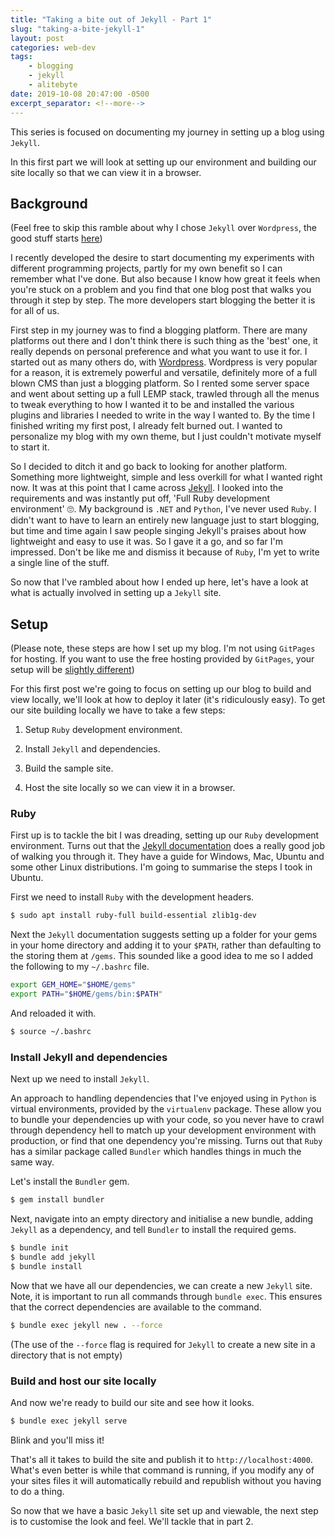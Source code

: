 ```yaml
---
title: "Taking a bite out of Jekyll - Part 1"
slug: "taking-a-bite-jekyll-1"
layout: post
categories: web-dev
tags: 
    - blogging
    - jekyll
    - alitebyte
date: 2019-10-08 20:47:00 -0500
excerpt_separator: <!--more-->
---
```


This series is focused on documenting my journey in setting up a blog using `Jekyll`. 

In this first part we will look at setting up our environment and building our site locally so that we can view it in a browser.

<!--more-->

## Background

(Feel free to skip this ramble about why I chose `Jekyll` over `Wordpress`, the good stuff starts [here](#setup))

I recently developed the desire to start documenting my experiments with different programming projects, partly for my own benefit so I can remember what I've done. But also because I know how great it feels when you're stuck on a problem and you find that one blog post that walks you through it step by step. The more developers start blogging the better it is for all of us.

First step in my journey was to find a blogging platform. There are many platforms out there and I don't think there is such thing as the 'best' one, it really depends on personal preference and what you want to use it for. I started out as many others do, with [Wordpress](https://wordpress.com/). Wordpress is very popular for a reason, it is extremely powerful and versatile, definitely more of a full blown CMS than just a blogging platform. So I rented some server space and went about setting up a full LEMP stack, trawled through all the menus to tweak everything to how I wanted it to be and installed the various plugins and libraries I needed to write in the way I wanted to. By the time I finished writing my first post, I already felt burned out. I wanted to personalize my blog with my own theme, but I just couldn't motivate myself to start it.

So I decided to ditch it and go back to looking for another platform. Something more lightweight, simple and less overkill for what I wanted right now. It was at this point that I came across [Jekyll](https://jekyllrb.com/). I looked into the requirements and was instantly put off, 'Full Ruby development environment' :roll_eyes:. My background is `.NET` and `Python`, I've never used `Ruby`. I didn't want to have to learn an entirely new language just to start blogging, but time and time again I saw people singing Jekyll's praises about how lightweight and easy to use it was. So I gave it a go, and so far I'm impressed. Don't be like me and dismiss it because of `Ruby`, I'm yet to write a single line of the stuff.

So now that I've rambled about how I ended up here, let's have a look at what is actually involved in setting up a `Jekyll` site.

## <a name='setup'></a> Setup

(Please note, these steps are how I set up my blog. I'm not using `GitPages` for hosting. If you want to use the free hosting provided by `GitPages`, your setup will be [slightly different](https://jekyllrb.com/docs/github-pages/))

For this first post we're going to focus on setting up our blog to build and view locally, we'll look at how to deploy it later (it's ridiculously easy). To get our site building locally we have to take a few steps:

1. Setup `Ruby` development environment.

2. Install `Jekyll` and dependencies.

3. Build the sample site.

4. Host the site locally so we can view it in a browser.

### Ruby

First up is to tackle the bit I was dreading, setting up our `Ruby` development environment. Turns out that the [Jekyll documentation](https://jekyllrb.com/docs/installation/) does a really good job of walking you through it. They have a guide for Windows, Mac, Ubuntu and some other Linux distributions. I'm going to summarise the steps I took in Ubuntu.

First we need to install `Ruby` with the development headers.

```bash
$ sudo apt install ruby-full build-essential zlib1g-dev
```

Next the `Jekyll` documentation suggests setting up a folder for your gems in your home directory and adding it to your `$PATH`, rather than defaulting to the storing them at `/gems`. This sounded like a good idea to me so I added the following to my `~/.bashrc` file.

```sh
export GEM_HOME="$HOME/gems"
export PATH="$HOME/gems/bin:$PATH"
```

And reloaded it with.

```sh
$ source ~/.bashrc
```

### Install Jekyll and dependencies

Next up we need to install `Jekyll`. 

An approach to handling dependencies that I've enjoyed using in `Python` is virtual environments, provided by the `virtualenv` package. These allow you to bundle your dependencies up with your code, so you never have to crawl through dependency hell to match up your development environment with production, or find that one dependency you're missing. Turns out that `Ruby` has a similar package called `Bundler` which handles things in much the same way.

Let's install the `Bundler` gem.

```sh
$ gem install bundler
```

Next, navigate into an empty directory and initialise a new bundle, adding `Jekyll` as a dependency, and tell `Bundler` to install the required gems.

```sh
$ bundle init
$ bundle add jekyll
$ bundle install
```

Now that we have all our dependencies, we can create a new `Jekyll` site. Note, it is important to run all commands through `bundle exec`. This ensures that the correct dependencies are available to the command.

```sh
$ bundle exec jekyll new . --force
```

(The use of the `--force` flag is required for `Jekyll` to create a new site in a directory that is not empty)

### Build and host our site locally

And now we're ready to build our site and see how it looks.

```sh
$ bundle exec jekyll serve
```

Blink and you'll miss it!

That's all it takes to build the site and publish it to `http://localhost:4000`. What's even better is while that command is running, if you modify any of your sites files it will automatically rebuild and republish without you having to do a thing.

So now that we have a basic `Jekyll` site set up and viewable, the next step is to customise the look and feel. We'll tackle that in part 2.
